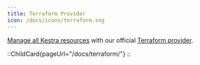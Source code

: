 ```yaml
---
title: Terraform Provider
icon: /docs/icons/terraform.svg
---
```


[Manage all Kestra resources](/docs/terraform) with our official [Terraform provider](https://registry.terraform.io/providers/kestra-io/kestra/latest).

::ChildCard{pageUrl="/docs/terraform/"}
::